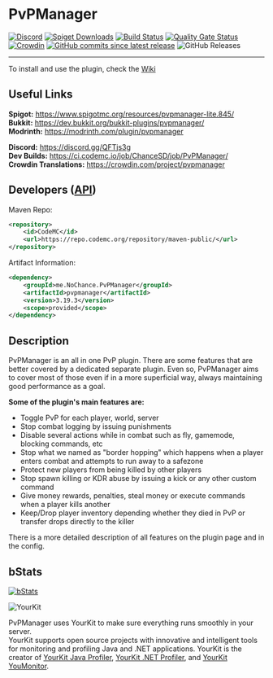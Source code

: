 PvPManager
===========
[![Discord](https://discordapp.com/api/guilds/622559860705198108/widget.png)](https://discord.gg/QFTjs3g)
[![Spiget Downloads](https://img.shields.io/spiget/downloads/845?label=spigot%20downloads)](https://www.spigotmc.org/resources/pvpmanager-lite.845/)
[![Build Status](https://github.com/ChanceSD/PvPManager/actions/workflows/maven.yml/badge.svg)](https://ci.codemc.io/job/ChanceSD/job/PvPManager/)
[![Quality Gate Status](https://sonarcloud.io/api/project_badges/measure?project=ChanceSD_PvPManager&metric=alert_status)](https://sonarcloud.io/summary/new_code?id=ChanceSD_PvPManager)
[![Crowdin](https://badges.crowdin.net/pvpmanager/localized.svg)](https://crowdin.com/project/pvpmanager)
[![GitHub commits since latest release](https://img.shields.io/github/commits-since/chancesd/pvpmanager/latest)](https://github.com/ChanceSD/PvPManager/commits/master)
![GitHub Releases](https://img.shields.io/github/downloads/chancesd/pvpmanager/latest/total)
***

To install and use the plugin, check the [Wiki](https://github.com/ChanceSD/PvPManager/wiki)

Useful Links
------------
**Spigot:** https://www.spigotmc.org/resources/pvpmanager-lite.845/  
**Bukkit:** https://dev.bukkit.org/bukkit-plugins/pvpmanager/  
**Modrinth:** https://modrinth.com/plugin/pvpmanager

**Discord:** https://discord.gg/QFTjs3g  
**Dev Builds:** https://ci.codemc.io/job/ChanceSD/job/PvPManager/  
**Crowdin Translations:** https://crowdin.com/project/pvpmanager  

Developers ([API](https://github.com/ChanceSD/PvPManager/wiki/Developer-API))
------
Maven Repo:
```xml
<repository>
    <id>CodeMC</id>
    <url>https://repo.codemc.org/repository/maven-public/</url>
</repository>
```
Artifact Information:
```xml
<dependency>
    <groupId>me.NoChance.PvPManager</groupId>
    <artifactId>pvpmanager</artifactId>
    <version>3.19.3</version>
    <scope>provided</scope>
</dependency>
 ```

Description
------------
PvPManager is an all in one PvP plugin.
There are some features that are better covered by a dedicated separate plugin. Even so, PvPManager aims to cover most of those even if in a more superficial way, always maintaining good performance as a goal.  

**Some of the plugin's main features are:**
- Toggle PvP for each player, world, server
- Stop combat logging by issuing punishments
- Disable several actions while in combat such as fly, gamemode, blocking commands, etc
- Stop what we named as "border hopping" which happens when a player enters combat and attempts to run away to a safezone
- Protect new players from being killed by other players
- Stop spawn killing or KDR abuse by issuing a kick or any other custom command
- Give money rewards, penalties, steal money or execute commands when a player kills another
- Keep/Drop player inventory depending whether they died in PvP or transfer drops directly to the killer

There is a more detailed description of all features on the plugin page and in the config.  

bStats
-----------

[![bStats](https://bstats.org/signatures/bukkit/PvPManager.svg "bStats")](https://bstats.org/plugin/bukkit/PvPManager/ "bStats")

![YourKit](https://www.yourkit.com/images/yklogo.png)

PvPManager uses YourKit to make sure everything runs smoothly in your server.  
YourKit supports open source projects with innovative and intelligent tools
for monitoring and profiling Java and .NET applications.
YourKit is the creator of <a href="https://www.yourkit.com/java/profiler/">YourKit Java Profiler</a>,
<a href="https://www.yourkit.com/.net/profiler/">YourKit .NET Profiler</a>,
and <a href="https://www.yourkit.com/youmonitor/">YourKit YouMonitor</a>.
